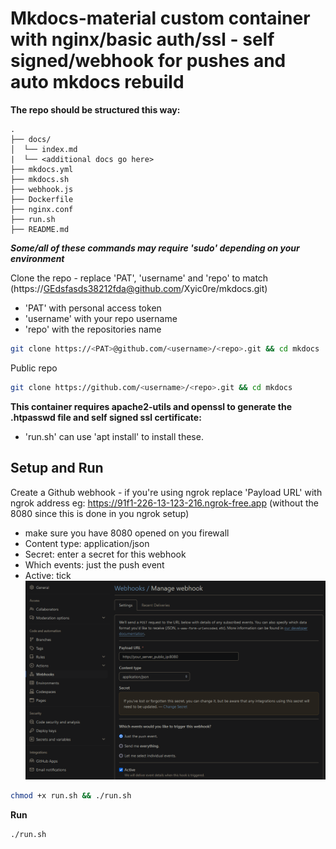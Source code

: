 # Mkdocs-material custom container with nginx/basic auth/ssl - self signed/webhook for pushes and auto mkdocs rebuild

**The repo should be structured this way:**

```
.
├── docs/
│  └── index.md
|  └── <additional docs go here>
├── mkdocs.yml
├── mkdocs.sh
├── webhook.js
├── Dockerfile
├── nginx.conf
├── run.sh
├── README.md
```

***Some/all of these commands may require 'sudo' depending on your environment***

Clone the repo - replace 'PAT', 'username' and 'repo' to match (https://GEdsfasds38212fda@github.com/Xyic0re/mkdocs.git)
 - 'PAT' with personal access token
 - 'username' with your repo username
 - 'repo' with the repositories name

```bash
git clone https://<PAT>@github.com/<username>/<repo>.git && cd mkdocs
```
Public repo
```bash
git clone https://github.com/<username>/<repo>.git && cd mkdocs
```

**This container requires apache2-utils and openssl to generate the .htpasswd file and self signed ssl certificate:** 
  - 'run.sh' can use 'apt install' to install these.

## Setup and Run

Create a Github webhook - if you're using ngrok replace 'Payload URL' with ngrok address eg: https://91f1-226-13-123-216.ngrok-free.app (without the 8080 since this is done in you ngrok setup)
 - make sure you have 8080 opened on you firewall
 - Content type: application/json
 - Secret: enter a secret for this webhook
 - Which events: just the push event
 - Active: tick
![alt text](image.png)

```bash
chmod +x run.sh && ./run.sh
```

**Run**
```bash
./run.sh
```